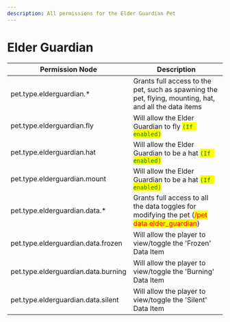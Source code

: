 ```yaml
---
description: All permissions for the Elder Guardian Pet
---
```



# Elder Guardian
| Permission Node | Description |
| - | - |
| pet.type.elderguardian.* | Grants full access to the pet, such as spawning the pet, flying, mounting, hat, and all the data items |
| pet.type.elderguardian.fly | Will allow the Elder Guardian to fly <mark style="color:green;">`(If enabled)`</mark> |
| pet.type.elderguardian.hat | Will allow the Elder Guardian to be a hat <mark style="color:green;">`(If enabled)`</mark> |
| pet.type.elderguardian.mount | Will allow the Elder Guardian to be a hat <mark style="color:green;">`(If enabled)`</mark> |
| pet.type.elderguardian.data.* | Grants full access to all the data toggles for modifying the pet (<mark style="color:red;">/pet data elder_guardian</mark>) |
| pet.type.elderguardian.data.frozen | Will allow the player to view/toggle the 'Frozen' Data Item |
| pet.type.elderguardian.data.burning | Will allow the player to view/toggle the 'Burning' Data Item |
| pet.type.elderguardian.data.silent | Will allow the player to view/toggle the 'Silent' Data Item |


